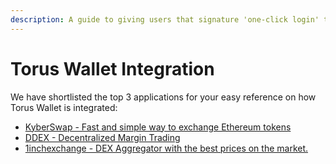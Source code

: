 ```yaml
---
description: A guide to giving users that signature 'one-click login' to a DApp
---
```


# Torus Wallet Integration

We have shortlisted the top 3 applications for your easy reference on how Torus Wallet is integrated:

* [KyberSwap - Fast and simple way to exchange Ethereum tokens](https://kyberswap.com/swap/eth-knc)
* [DDEX - Decentralized Margin Trading](https://ddex.io/margin/ETH-USDT)
* [1inchexchange - DEX Aggregator with the best prices on the market.](https://1inch.exchange/#/)



